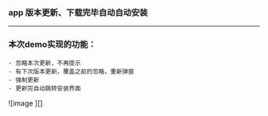### app 版本更新、下载完毕自动自动安装
---

### 本次demo实现的功能：
```
- 忽略本次更新，不再提示
- 有下次版本更新，覆盖之前的忽略，重新弹窗
- 强制更新
- 更新完自动跳转安装界面
```

![image ][]